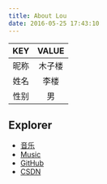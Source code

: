 ```yaml
---
title: About Lou
date: 2016-05-25 17:43:10
---
```



|KEY|VALUE|
|:-:|:-:|
|昵称|木子楼|
|姓名|李楼|
|性别|男|



## Explorer
- [音乐](http://lyloou.com/music)
- [Music](http://music.163.com/#/user/home?id=35153121)
- [GitHub](https://github.com/lyloou)
- [CSDN](http://blog.csdn.net/ly1414725328)

<!--
- [乐乎](http://lyloou.lofter.com/)
- [花瓣](http://huaban.com/lyloou/)
- [360图书馆](http://lyloou.360doc.com)
-->
